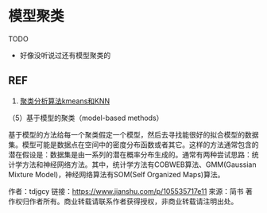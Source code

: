 # 模型聚类


TODO

- 好像没听说过还有模型聚类的

## REF

1. [聚类分析算法kmeans和KNN](https://www.jianshu.com/p/105535717e11)




（5）基于模型的聚类（model-based methods）

基于模型的方法给每一个聚类假定一个模型，然后去寻找能很好的拟合模型的数据集。模型可能是数据点在空间中的密度分布函数或者其它。这样的方法通常包含的潜在假设是：数据集是由一系列的潜在概率分布生成的。通常有两种尝试思路：统计学方法和神经网络方法。其中，统计学方法有COBWEB算法、GMM(Gaussian Mixture Model)，神经网络算法有SOM(Self Organized Maps)算法。

作者：tdjgcy
链接：https://www.jianshu.com/p/105535717e11
來源：简书
著作权归作者所有。商业转载请联系作者获得授权，非商业转载请注明出处。
